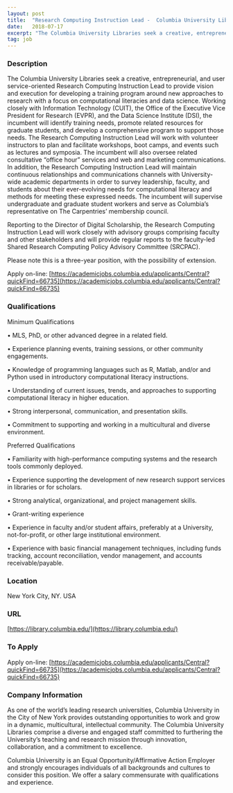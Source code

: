 ```yaml
---
layout: post
title:  "Research Computing Instruction Lead -  Columbia University Libraries in the City of New York "
date:   2018-07-17
excerpt: "The Columbia University Libraries seek a creative, entrepreneurial, and user service-oriented Research Computing Instruction Lead to provide vision and execution for developing a training program around new approaches to research with a focus on computational literacies and data science. Working closely with Information Technology (CUIT), the Office of the Executive..."
tag: job
---
```


### Description   


The Columbia University Libraries seek a creative, entrepreneurial, and user service-oriented Research Computing Instruction Lead to provide vision and execution for developing a training program around new approaches to research with a focus on computational literacies and data science. Working closely with Information Technology (CUIT), the Office of the Executive Vice President for Research (EVPR), and the Data Science Institute (DSI), the incumbent will identify training needs, promote related resources for graduate students, and develop a comprehensive program to support those needs. The Research Computing Instruction Lead will work with volunteer instructors to plan and facilitate workshops, boot camps, and events such as lectures and symposia. The incumbent will also oversee related consultative “office hour” services and web and marketing communications. In addition, the Research Computing Instruction Lead will maintain continuous relationships and communications channels with University-wide academic departments in order to survey leadership, faculty, and students about their ever-evolving needs for computational literacy and methods for meeting these expressed needs. The incumbent will supervise undergraduate and graduate student workers and serve as Columbia’s representative on The Carpentries’ membership council. 

Reporting to the Director of Digital Scholarship, the Research Computing Instruction Lead will work closely with advisory groups comprising faculty and other stakeholders and will provide regular reports to the faculty-led Shared Research Computing Policy Advisory Committee (SRCPAC). 

Please note this is a three-year position, with the possibility of extension.

Apply on-line: [https://academicjobs.columbia.edu/applicants/Central?quickFind=66735](https://academicjobs.columbia.edu/applicants/Central?quickFind=66735)






### Qualifications   


Minimum Qualifications

• 	MLS, PhD, or other advanced degree in a related field.

• 	Experience planning events, training sessions, or other community engagements.

• 	Knowledge of programming languages such as R, Matlab, and/or and Python used in introductory computational literacy instructions.

• 	Understanding of current issues, trends, and approaches to supporting computational literacy in higher education. 

• 	Strong interpersonal, communication, and presentation skills.

• 	Commitment to supporting and working in a multicultural and diverse environment.

Preferred Qualifications 

• 	Familiarity with high-performance computing systems and the research tools commonly deployed.

• 	Experience supporting the development of new research support services in libraries or for scholars.

• 	Strong analytical, organizational, and project management skills.

• 	Grant-writing experience

• 	Experience in faculty and/or student affairs, preferably at a University, not-for-profit, or other large institutional environment. 

• 	Experience with basic financial management techniques, including funds tracking, account reconciliation, vendor management, and accounts receivable/payable.






### Location   

New York City, NY. USA


### URL   

[https://library.columbia.edu/](https://library.columbia.edu/)

### To Apply   

Apply on-line: [https://academicjobs.columbia.edu/applicants/Central?quickFind=66735](https://academicjobs.columbia.edu/applicants/Central?quickFind=66735)


### Company Information   

As one of the world’s leading research universities, Columbia University in the City of New York provides outstanding opportunities to work and grow in a dynamic, multicultural, intellectual community. The Columbia University Libraries comprise a diverse and engaged staff committed to furthering the University’s teaching and research mission through innovation, collaboration, and a commitment to excellence.

Columbia University is an Equal Opportunity/Affirmative Action Employer and strongly encourages individuals of all backgrounds and cultures to consider this position. We offer a salary commensurate with qualifications and experience.




